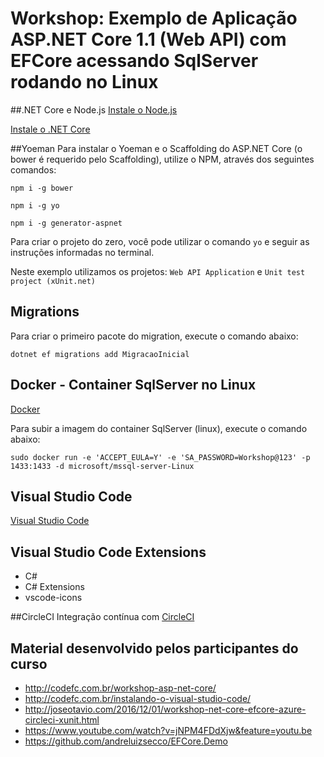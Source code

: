 # Workshop: Exemplo de Aplicação ASP.NET Core 1.1 (Web API) com EFCore acessando SqlServer rodando no Linux

##.NET Core e Node.js
[Instale o Node.js](https://nodejs.org/en/)

[Instale o .NET Core](http://www.dot.net)

##Yoeman
Para instalar o Yoeman e o Scaffolding do ASP.NET Core (o bower é requerido pelo Scaffolding), utilize o NPM, através dos seguintes comandos:

`npm i -g bower`

`npm i -g yo`

`npm i -g generator-aspnet`


Para criar o projeto do zero, você pode utilizar o comando `yo` e seguir as instruções informadas no terminal.

Neste exemplo utilizamos os projetos: `Web API Application` e `Unit test project (xUnit.net)`

## Migrations
Para criar o primeiro pacote do migration, execute o comando abaixo:

`dotnet ef migrations add MigracaoInicial`

## Docker - Container SqlServer no Linux
[Docker](https://www.docker.com/products/docker)

Para subir a imagem do container SqlServer (linux), execute o comando abaixo:

`sudo docker run -e 'ACCEPT_EULA=Y' -e 'SA_PASSWORD=Workshop@123' -p 1433:1433 -d microsoft/mssql-server-Linux`

## Visual Studio Code
[Visual Studio Code](https://code.visualstudio.com/)

## Visual Studio Code Extensions
- C#
- C# Extensions
- vscode-icons

##CircleCI
Integração contínua com [CircleCI](http://circleci.com)

## Material desenvolvido pelos participantes do curso
- http://codefc.com.br/workshop-asp-net-core/
- http://codefc.com.br/instalando-o-visual-studio-code/
- http://joseotavio.com/2016/12/01/workshop-net-core-efcore-azure-circleci-xunit.html
- https://www.youtube.com/watch?v=jNPM4FDdXjw&feature=youtu.be
- https://github.com/andreluizsecco/EFCore.Demo